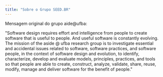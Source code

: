 ```yaml
---
title: "Sobre o Grupo SEED.BR"
---
```


Mensagem original do grupo aide@ufba:

"Software design requires effort and intelligence from people to create software that is useful to people. And useful software is constantly evolving. The mission of the aside @ ufba research group is to investigate essential and accidental issues related to software, software practices, and software people, in the context of software design and evolution, to identify, characterize, develop and evaluate models, principles, practices, and tools so that people are able to create, construct, analyze, validate, share, reuse, modify, manage and deliver software for the benefit of people." 
